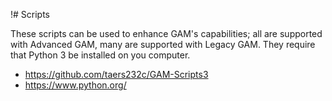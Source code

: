 !# Scripts

These scripts can be used to enhance GAM's capabilities; all are supported with Advanced GAM,
many are supported with Legacy GAM. They require that Python 3 be installed on you computer.

* https://github.com/taers232c/GAM-Scripts3
* https://www.python.org/
